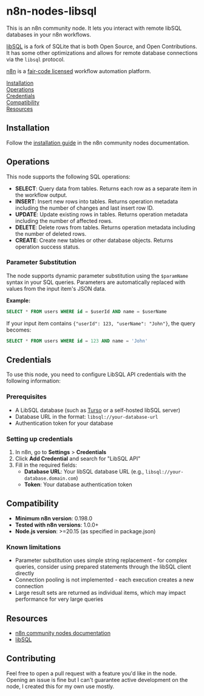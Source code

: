 # n8n-nodes-libsql

This is an n8n community node. It lets you interact with remote libSQL databases in your n8n workflows.

[libSQL](https://github.com/tursodatabase/libsql) is a fork of SQLite that is both Open Source, and Open Contributions. It has some other optimizations and allows for remote database connections via the `libsql` protocol.

[n8n](https://n8n.io/) is a [fair-code licensed](https://docs.n8n.io/reference/license/) workflow automation platform.

[Installation](#installation)  
[Operations](#operations)  
[Credentials](#credentials)  
[Compatibility](#compatibility)  
[Resources](#resources)

## Installation

Follow the [installation guide](https://docs.n8n.io/integrations/community-nodes/installation/) in the n8n community nodes documentation.

## Operations

This node supports the following SQL operations:

- **SELECT**: Query data from tables. Returns each row as a separate item in the workflow output.
- **INSERT**: Insert new rows into tables. Returns operation metadata including the number of changes and last insert row ID.
- **UPDATE**: Update existing rows in tables. Returns operation metadata including the number of affected rows.
- **DELETE**: Delete rows from tables. Returns operation metadata including the number of deleted rows.
- **CREATE**: Create new tables or other database objects. Returns operation success status.

### Parameter Substitution

The node supports dynamic parameter substitution using the `$paramName` syntax in your SQL queries. Parameters are automatically replaced with values from the input item's JSON data.

**Example:**

```sql
SELECT * FROM users WHERE id = $userId AND name = $userName
```

If your input item contains `{"userId": 123, "userName": "John"}`, the query becomes:

```sql
SELECT * FROM users WHERE id = 123 AND name = 'John'
```

## Credentials

To use this node, you need to configure LibSQL API credentials with the following information:

### Prerequisites

- A LibSQL database (such as [Turso](https://turso.tech/) or a self-hosted libSQL server)
- Database URL in the format: `libsql://your-database-url`
- Authentication token for your database

### Setting up credentials

1. In n8n, go to **Settings** > **Credentials**
2. Click **Add Credential** and search for "LibSQL API"
3. Fill in the required fields:
   - **Database URL**: Your libSQL database URL (e.g., `libsql://your-database.domain.com`)
   - **Token**: Your database authentication token

## Compatibility

- **Minimum n8n version**: 0.198.0
- **Tested with n8n versions**: 1.0.0+
- **Node.js version**: >=20.15 (as specified in package.json)

### Known limitations

- Parameter substitution uses simple string replacement - for complex queries, consider using prepared statements through the libSQL client directly
- Connection pooling is not implemented - each execution creates a new connection
- Large result sets are returned as individual items, which may impact performance for very large queries

<!-- ## Usage

_This is an optional section. Use it to help users with any difficult or confusing aspects of the node._

_By the time users are looking for community nodes, they probably already know n8n basics. But if you expect new users, you can link to the [Try it out](https://docs.n8n.io/try-it-out/) documentation to help them get started._ -->

## Resources

- [n8n community nodes documentation](https://docs.n8n.io/integrations/#community-nodes)
- [libSQL](https://github.com/tursodatabase/libsql)

<!-- ## Version history

_This is another optional section. If your node has multiple versions, include a short description of available versions and what changed, as well as any compatibility impact._ -->

## Contributing

Feel free to open a pull request with a feature you'd like in the node. Opening an issue is fine but I can't guarantee active development on the node, I created this for my own use mostly.
